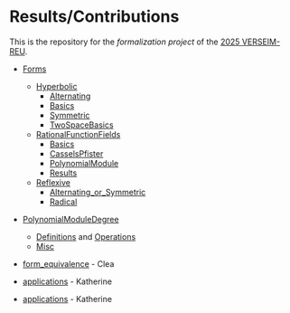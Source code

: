 # Results/Contributions

This is the repository for the *formalization project* of the [2025
VERSEIM-REU](https://sites.tufts.edu/verseimreu/).

- [Forms](/VERSEIM2025/Forms)
  - [Hyperbolic](/VERSEIM2025/Forms/Hyperbolic)
    - [Alternating](/VERSEIM2025/Forms/Hyperbolic/Alternating.lean)
    - [Basics](/VERSEIM2025/Forms/Hyperbolic/Basics.lean)
    - [Symmetric](/VERSEIM2025/Forms/Hyperbolic/Symmetric.lean)
    - [TwoSpaceBasics](/VERSEIM2025/Forms/Hyperbolic/TwoSpaceBasics.lean)
  - [RationalFunctionFields](/VERSEIM2025/Forms/RationalFunctionFields)
    - [Basics](/VERSEIM2025/Forms/RationalFunctionFields/Basics.lean)
    - [CasselsPfister](/VERSEIM2025/Forms/RationalFunctionFields/CasselsPfister.lean)
    - [PolynomialModule](/VERSEIM2025/Forms/RationalFunctionFields/PolynomialModule.lean)
    - [Results](/VERSEIM2025/Forms/RationalFunctionFields/Results.lean)
  - [Reflexive](/VERSEIM2025/Forms/RationalFunctionFields)
    - [Alternating_or_Symmetric](/VERSEIM2025/Forms/Reflexive/Alternating_or_Symmetric.lean)
    - [Radical](/VERSEIM2025/Forms/Reflexive/Radical.lean)    
- [PolynomialModuleDegree](/VERSEIM2025/PolynomialModuleDegree)
  - [Definitions](/VERSEIM2025/PolynomialModuleDegree/Definitions.lean) and [Operations](/VERSEIM2025/PolynomialModuleDegree/Operations.lean)
  - [Misc](/VERSEIM2025/PolynomialModuleDegree/Misc.lean)

- [form_equivalence](/VERSEIM2025/form_equivalence.lean) - Clea
- [applications](/VERSEIM2025/applications.lean) - Katherine
- [applications](/VERSEIM2025/Subspaces.lean) - Katherine



